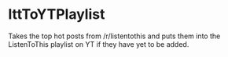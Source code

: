 lttToYTPlaylist
===============

Takes the top hot posts from /r/listentothis and puts them into the ListenToThis playlist on YT if they have yet to be added.
